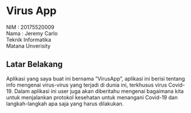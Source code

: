 <h1>Virus App </h1>
NIM : 20175520009 <br>
Nama : Jeremy Carlo <br>
Teknik Informatika <br>
Matana Unverisity <br>

<h2>Latar Belakang</h2>
<p>
Aplikasi yang saya buat ini bernama “VirusApp”, aplikasi ini berisi
tentang info mengenai virus-virus yang terjadi di dunia ini, terkhusus virus Covid-
19. Dalam aplikasi ini user juga akan diberitahu mengenai bagaimana kita untuk
menjalankan protokol kesehatan untuk menangani Covid-19 dan langkah-langkah
apa saja yang harus dilakukan.
</p>
